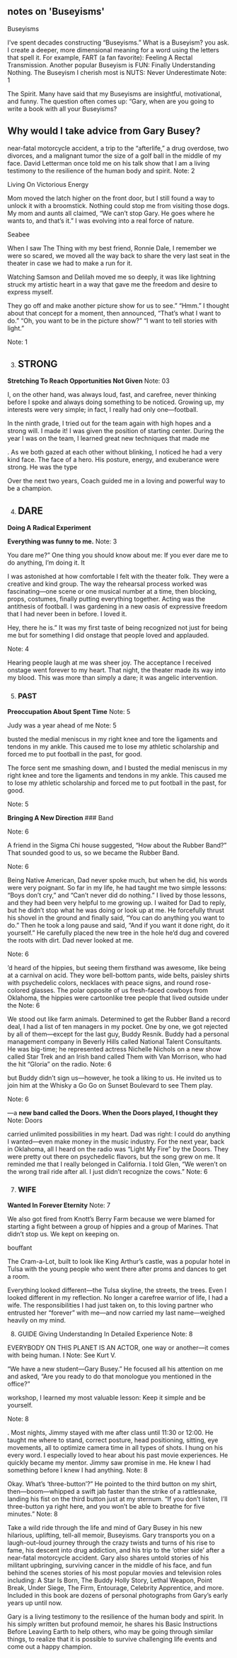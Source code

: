 ## notes on 'Buseyisms'

Buseyisms


 I’ve spent decades constructing “Buseyisms.” What is a Buseyism? you ask. I create a deeper, more dimensional meaning for a word using the letters that spell it. For example, FART (a fan favorite): Feeling A Rectal Transmission. Another popular Buseyism is FUN: Finally Understanding Nothing. The Buseyism I cherish most is NUTS: Never Underestimate
Note: 1

 The Spirit. Many have said that my Buseyisms are insightful, motivational, and funny. The question often comes up: “Gary, when are you going to write a book with all your Buseyisms?

## Why would I take advice from Gary Busey?

 near-fatal motorcycle accident, a trip to the “afterlife,” a drug overdose, two divorces, and a malignant tumor the size of a golf ball in the middle of my face. David Letterman once told me on his talk show that I am a living testimony to the resilience of the human body and spirit.
Note: 2


 Living On Victorious Energy

Mom moved the latch higher on the front door, but I still found a way to unlock it with a broomstick. Nothing could stop me from visiting those dogs. My mom and aunts all claimed, “We can’t stop Gary. He goes where he wants to, and that’s it.” I was evolving into a real force of nature.


Seabee

When I saw The Thing with my best friend, Ronnie Dale, I remember we were so scared, we moved all the way back to share the very last seat in the theater in case we had to make a run for it.


Watching Samson and Delilah moved me so deeply, it was like lightning struck my artistic heart in a way that gave me the freedom and desire to express myself.


They go off and make another picture show for us to see.”
 “Hmm.” I thought about that concept for a moment, then announced, “That’s what I want to do.”
 “Oh, you want to be in the picture show?”
 “I want to tell stories with light.”

Note: 1

3. ## STRONG
 **Stretching To Reach Opportunities Not Given**
Note: 03

I, on the other hand, was always loud, fast, and carefree, never thinking before I spoke and always doing something to be noticed. Growing up, my interests were very simple; in fact, I really had only one—football.


In the ninth grade, I tried out for the team again with high hopes and a strong will. I made it! I was given the position of starting center. During the year I was on the team, I learned great new techniques that made me

. As we both gazed at each other without blinking, I noticed he had a very kind face. The face of a hero. His posture, energy, and exuberance were strong. He was the type 

Over the next two years, Coach guided me in a loving and powerful way to be a champion.


4. ## DARE
 **Doing A Radical Experiment**


**Everything was funny to me.**
Note: 3

You dare me?” One thing you should know about me: If you ever dare me to do anything, I’m doing it. It

I was astonished at how comfortable I felt with the theater folk. They were a creative and kind group. The way the rehearsal process worked was fascinating—one scene or one musical number at a time, then blocking, props, costumes, finally putting everything together. Acting was the antithesis of football. I was gardening in a new oasis of expressive freedom that I had never been in before. I loved it.


Hey, there he is.” It was my first taste of being recognized not just for being me but for something I did onstage that people loved and applauded.

Note: 4

Hearing people laugh at me was sheer joy. The acceptance I received onstage went forever to my heart. That night, the theater made its way into my blood. This was more than simply a dare; it was angelic intervention.


5. ### PAST
 **Preoccupation About Spent Time**
Note: 5


 Judy was a year ahead of me
Note: 5

 busted the medial meniscus in my right knee and tore the ligaments and tendons in my ankle. This caused me to lose my athletic scholarship and forced me to put football in the past, for good.

The force sent me smashing down, and I busted the medial meniscus in my right knee and tore the ligaments and tendons in my ankle. This caused me to lose my athletic scholarship and forced me to put football in the past, for good.

Note: 5


 **Bringing A New Direction** ### Band

Note: 6

A friend in the Sigma Chi house suggested, “How about the Rubber Band?” That sounded good to us, so we became the Rubber Band.

Note: 6

Being Native American, Dad never spoke much, but when he did, his words were very poignant. So far in my life, he had taught me two simple lessons: “Boys don’t cry,” and “Can’t never did do nothing.” I lived by those lessons, and they had been very helpful to me growing up. I waited for Dad to reply, but he didn’t stop what he was doing or look up at me. He forcefully thrust his shovel in the ground and finally said, “You can do anything you want to do.” Then he took a long pause and said, “And if you want it done right, do it yourself.” He carefully placed the new tree in the hole he’d dug and covered the roots with dirt. Dad never looked at me.

Note: 6

’d heard of the hippies, but seeing them firsthand was awesome, like being at a carnival on acid. They wore bell-bottom pants, wide belts, paisley shirts with psychedelic colors, necklaces with peace signs, and round rose-colored glasses. The polar opposite of us fresh-faced cowboys from Oklahoma, the hippies were cartoonlike tree people that lived outside under the 
Note: 6

We stood out like farm animals.
 Determined to get the Rubber Band a record deal, I had a list of ten managers in my pocket. One by one, we got rejected by all of them—except for the last guy, Buddy Resnik. Buddy had a personal management company in Beverly Hills called National Talent Consultants. He was big-time; he represented actress Nichelle Nichols on a new show called Star Trek and an Irish band called Them with Van Morrison, who had the hit “Gloria” on the radio.
Note: 6

but Buddy didn’t sign us—however, he took a liking to us. He invited us to join him at the Whisky a Go Go on Sunset Boulevard to see Them play.

Note: 6

—a **new band called the Doors. When the Doors played, I thought they** 
Note: Doors

 carried unlimited possibilities in my heart. Dad was right: I could do anything I wanted—even make money in the music industry.
 For the next year, back in Oklahoma, all I heard on the radio was “Light My Fire” by the Doors. They were pretty out there on psychedelic flavors, but the song grew on me. It reminded me that I really belonged in California. I told Glen, “We weren’t on the wrong trail ride after all. I just didn’t recognize the cows.”
Note: 6

7. ### WIFE
 **Wanted In Forever Eternity**
Note: 7

We also got fired from Knott’s Berry Farm because we were blamed for starting a fight between a group of hippies and a group of Marines. That didn’t stop us. We kept on keeping on.


bouffant

The Cram-a-Lot, built to look like King Arthur’s castle, was a popular hotel in Tulsa with the young people who went there after proms and dances to get a room. 

Everything looked different—the Tulsa skyline, the streets, the trees. Even I looked different in my reflection. No longer a carefree warrior of life, I had a wife. The responsibilities I had just taken on, to this loving partner who entrusted her “forever” with me—and now carried my last name—weighed heavily on my mind.


8. GUIDE
 Giving Understanding In Detailed Experience
Note: 8

EVERYBODY ON THIS PLANET IS AN ACTOR, one way or another—it comes with being human. I
Note: See Kurt V.

“We have a new student—Gary Busey.” He focused all his attention on me and asked, “Are you ready to do that monologue you mentioned in the office?”

workshop, I learned my most valuable lesson: Keep it simple and be yourself.

Note: 8

. Most nights, Jimmy stayed with me after class until 11:30 or 12:00. He taught me where to stand, correct posture, head positioning, sitting, eye movements, all to optimize camera time in all types of shots. I hung on his every word. I especially loved to hear about his past movie experiences.
 He quickly became my mentor.
 Jimmy saw promise in me. He knew I had something before I knew I had anything. 
Note: 8

Okay. What’s ‘three-button’?”
 He pointed to the third button on my shirt, then—boom—whipped a swift jab faster than the strike of a rattlesnake, landing his fist on the third button just at my sternum. “If you don’t listen, I’ll three-button ya right here, and you won’t be able to breathe for five minutes.”
Note: 8


Take a wild ride through the life and mind of Gary Busey in his new hilarious, uplifting, tell-all memoir, Buseyisms. Gary transports you on a laugh-out–loud journey through the crazy twists and turns of his rise to fame, his descent into drug addiction, and his trip to the ‘other side’ after a near-fatal motorcycle accident. Gary also shares untold stories of his militant upbringing, surviving cancer in the middle of his face, and fun behind the scenes stories of his most popular movies and television roles including: A Star Is Born, The Buddy Holly Story, Lethal Weapon, Point Break, Under Siege, The Firm, Entourage, Celebrity Apprentice, and more. Included in this book are dozens of personal photographs from Gary’s early years up until now.

Gary is a living testimony to the resilience of the human body and spirit. In his simply written but profound memoir, he shares his Basic Instructions Before Leaving Earth to help others, who may be going through similar things, to realize that it is possible to survive challenging life events and come out a happy champion.
